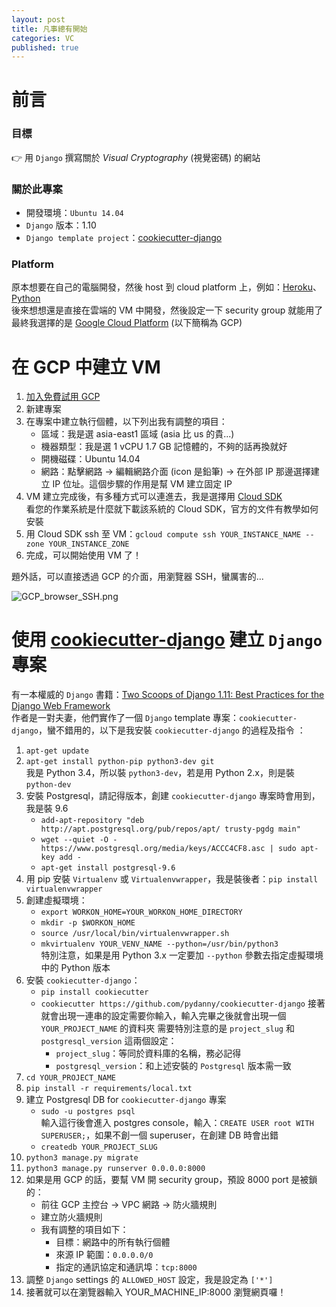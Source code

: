 ```yaml
---
layout: post
title: 凡事總有開始
categories: VC
published: true
---
```


前言
===

### 目標
:point_right: 用 `Django` 撰寫關於 _Visual Cryptography_ (視覺密碼) 的網站

### 關於此專案
*  開發環境：`Ubuntu 14.04`
* `Django` 版本：1.10
* `Django template project`：[cookiecutter-django](https://github.com/pydanny/cookiecutter-django)

### Platform
原本想要在自己的電腦開發，然後 host 到 cloud platform 上，例如：[Heroku](https://www.heroku.com/)、[Python](https://www.pythonanywhere.com/)  
後來想想還是直接在雲端的 VM 中開發，然後設定一下 security group 就能用了  
最終我選擇的是 [Google Cloud Platform](https://cloud.google.com/?hl=zh-tw) (以下簡稱為 GCP)

在 GCP 中建立 VM
===
1. [加入免費試用 GCP](https://cloud.google.com/free/?hl=zh-tw)
2. 新建專案
3. 在專案中建立執行個體，以下列出我有調整的項目：  
   * 區域：我是選 asia-east1 區域 (asia 比 us 的貴...)
   * 機器類型：我是選 1 vCPU 1.7 GB 記憶體的，不夠的話再換就好
   * 開機磁碟：Ubuntu 14.04
   * 網路：點擊網路 -> 編輯網路介面 (icon 是鉛筆) -> 在外部 IP 那邊選擇建立 IP 位址。這個步驟的作用是幫 VM 建立固定 IP
4. VM 建立完成後，有多種方式可以連進去，我是選擇用 [Cloud SDK](https://cloud.google.com/sdk/?hl=zh-tw)  
   看您的作業系統是什麼就下載該系統的 Cloud SDK，官方的文件有教學如何安裝
5. 用 Cloud SDK ssh 至 VM：`gcloud compute ssh YOUR_INSTANCE_NAME --zone YOUR_INSTANCE_ZONE`
6. 完成，可以開始使用 VM 了！

題外話，可以直接透過 GCP 的介面，用瀏覽器 SSH，蠻厲害的...  

![GCP_browser_SSH.png]({{site.baseurl}}/assets/images/GCP_browser_SSH.png)

使用 [cookiecutter-django](https://github.com/pydanny/cookiecutter-django) 建立 `Django` 專案
===
有一本權威的 `Django` 書籍：[Two Scoops of Django 1.11: Best Practices for the Django Web Framework](https://www.amazon.com/Two-Scoops-Django-1-11-Practices/dp/0692915729)  
作者是一對夫妻，他們實作了一個 `Django` template 專案：`cookiecutter-django`，蠻不錯用的，以下是我安裝 `cookiecutter-django` 的過程及指令  ：
1. `apt-get update`
1. `apt-get install python-pip python3-dev git`  
   我是 Python 3.4，所以裝 `python3-dev`，若是用 Python 2.x，則是裝 `python-dev`
1. 安裝 Postgresql，請記得版本，創建 `cookiecutter-django` 專案時會用到，我是裝 9.6  
   * `add-apt-repository "deb http://apt.postgresql.org/pub/repos/apt/ trusty-pgdg main"`
   * `wget --quiet -O - https://www.postgresql.org/media/keys/ACCC4CF8.asc | sudo apt-key add -`
   * `apt-get install postgresql-9.6`
1. 用 pip 安裝 `Virtualenv` 或 `Virtualenvwrapper`，我是裝後者：`pip install virtualenvwrapper`
1. 創建虛擬環境：  
   * `export WORKON_HOME=YOUR_WORKON_HOME_DIRECTORY`
   * `mkdir -p $WORKON_HOME`
   * `source /usr/local/bin/virtualenvwrapper.sh`
   * `mkvirtualenv YOUR_VENV_NAME --python=/usr/bin/python3`  
      特別注意，如果是用 Python 3.x 一定要加 `--python` 參數去指定虛擬環境中的 Python 版本
1. 安裝 `cookiecutter-django`：  
   * `pip install cookiecutter`
   * `cookiecutter https://github.com/pydanny/cookiecutter-django`
   接著就會出現一連串的設定需要你輸入，輸入完畢之後就會出現一個 `YOUR_PROJECT_NAME` 的資料夾
   需要特別注意的是 `project_slug` 和 `postgresql_version` 這兩個設定：  
     * `project_slug`：等同於資料庫的名稱，務必記得
     * `postgresql_version`：和上述安裝的 `Postgresql` 版本需一致
1. `cd YOUR_PROJECT_NAME`
1. `pip install -r requirements/local.txt`
1. 建立 Postgresql DB for `cookiecutter-django` 專案  
   * `sudo -u postgres psql`  
     輸入這行後會進入 postgres console，輸入：`CREATE USER root WITH SUPERUSER;`，如果不創一個 superuser，在創建 DB 時會出錯
   * `createdb YOUR_PROJECT_SLUG`
1. `python3 manage.py migrate`
1. `python3 manage.py runserver 0.0.0.0:8000`
1. 如果是用 GCP 的話，要幫 VM 開 security group，預設 8000 port 是被鎖的： 
   * 前往 GCP 主控台 -> VPC 網路 -> 防火牆規則
   * 建立防火牆規則
   * 我有調整的項目如下：  
     * 目標：網路中的所有執行個體
     * 來源 IP 範圍：`0.0.0.0/0`
     * 指定的通訊協定和通訊埠：`tcp:8000`
1. 調整 `Django` settings 的 `ALLOWED_HOST` 設定，我是設定為 `['*']`
1. 接著就可以在瀏覽器輸入 YOUR_MACHINE_IP:8000 瀏覽網頁囉！
